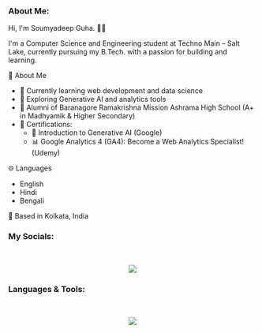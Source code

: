 <h3>About Me:</h3>

Hi, I'm Soumyadeep Guha. 👨‍💻

I'm a Computer Science and Engineering student at Techno Main – Salt Lake, currently pursuing my B.Tech. with a passion for building and learning.

📌 About Me  
- 🚀 Currently learning web development and data science
- 🤖 Exploring Generative AI and analytics tools
- 🏫 Alumni of Baranagore Ramakrishna Mission Ashrama High School (A+ in Madhyamik & Higher Secondary)
- 📜 Certifications:
  - 🧠 Introduction to Generative AI (Google)
  - 📊 Google Analytics 4 (GA4): Become a Web Analytics Specialist! (Udemy)

🌐 Languages
- English
- Hindi
- Bengali

📍 Based in Kolkata, India

<h3 align="left">My Socials:</h3>
<br>
<p align="center">
  <a href="https://skillicons.dev">
    <img src="https://skillicons.dev/icons?i=discord,twitter,linkedin,stackoverflow" />
  </a>
</p>

<h3 align="left">Languages & Tools:</h3>
<br>
<p align="center">
  <a href="https://skillicons.dev">
    <img src="https://skillicons.dev/icons?i=c,cpp,py,html,css,js,ts,tailwind,vite,mongodb,react,md,git,github,replit,powershell,vscode,gcp,figma,ai,ps,blender,notion,firebase,vercel,windows" />
  </a>
</p>
